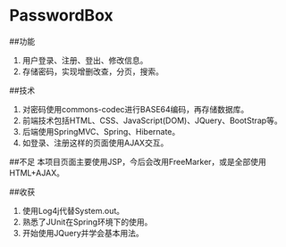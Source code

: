 # PasswordBox

##功能
1. 用户登录、注册、登出、修改信息。
2. 存储密码，实现增删改查，分页，搜索。


##技术
1. 对密码使用commons-codec进行BASE64编码，再存储数据库。
2. 前端技术包括HTML、CSS、JavaScript(DOM)、JQuery、BootStrap等。
3. 后端使用SpringMVC、Spring、Hibernate。
4. 如登录、注册这样的页面使用AJAX交互。


##不足
本项目页面主要使用JSP，今后会改用FreeMarker，或是全部使用HTML+AJAX。


##收获
1. 使用Log4j代替System.out。
2. 熟悉了JUnit在Spring环境下的使用。
3. 开始使用JQuery并学会基本用法。

